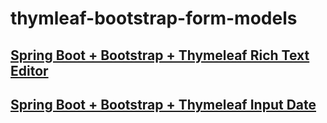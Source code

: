 # thymleaf-bootstrap-form-models



## [Spring Boot + Bootstrap + Thymeleaf Rich Text Editor](https://frontbackend.com/thymeleaf/spring-boot-bootstrap-thymeleaf-rich-text-editor)

## [Spring Boot + Bootstrap + Thymeleaf Input Date](https://frontbackend.com/thymeleaf/spring-boot-bootstrap-thymeleaf-input-date)
